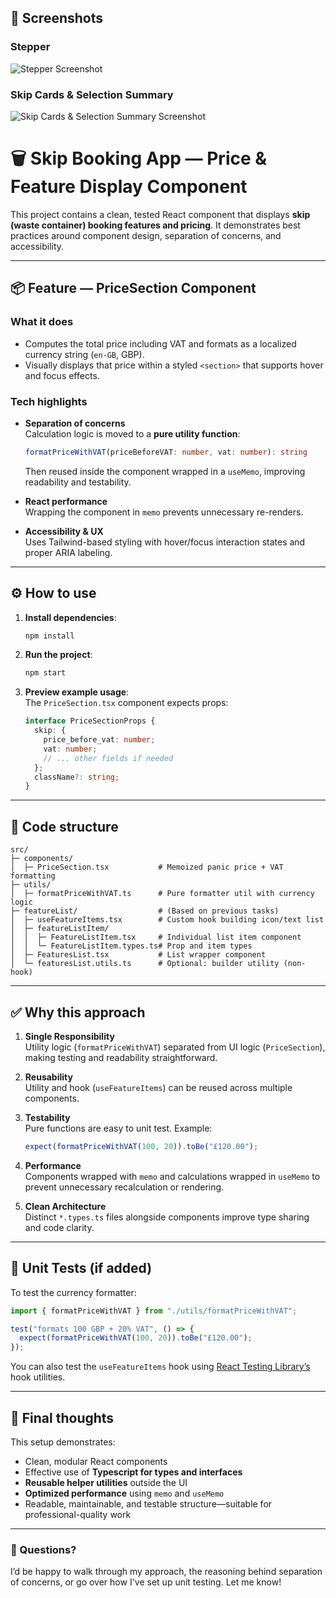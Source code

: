 ## 📸 Screenshots

### Stepper
![Stepper Screenshot](./assets/screenshots/schreenshot-1.png)

### Skip Cards & Selection Summary
![Skip Cards & Selection Summary Screenshot](./assets/screenshots/schreenshot-2.png)

# 🗑️ Skip Booking App — Price & Feature Display Component

This project contains a clean, tested React component that displays **skip (waste container) booking features and pricing**. It demonstrates best practices around component design, separation of concerns, and accessibility.

---

## 📦 Feature — PriceSection Component

### What it does

- Computes the total price including VAT and formats as a localized currency string (`en-GB`, GBP).
- Visually displays that price within a styled `<section>` that supports hover and focus effects.

### Tech highlights

- **Separation of concerns**  
  Calculation logic is moved to a **pure utility function**:
  ```ts
  formatPriceWithVAT(priceBeforeVAT: number, vat: number): string
  ```
  Then reused inside the component wrapped in a `useMemo`, improving readability and testability.

- **React performance**  
  Wrapping the component in `memo` prevents unnecessary re-renders.

- **Accessibility & UX**  
  Uses Tailwind-based styling with hover/focus interaction states and proper ARIA labeling.

---

## ⚙️ How to use

1. **Install dependencies**:
   ```bash
   npm install
   ```

2. **Run the project**:
   ```bash
   npm start
   ```

3. **Preview example usage**:  
   The `PriceSection.tsx` component expects props:
   ```ts
   interface PriceSectionProps {
     skip: {
       price_before_vat: number;
       vat: number;
       // ... other fields if needed
     };
     className?: string;
   }
   ```

---

## 🔨 Code structure

```
src/
├─ components/
│  ├─ PriceSection.tsx           # Memoized panic price + VAT formatting
├─ utils/
│  ├─ formatPriceWithVAT.ts      # Pure formatter util with currency logic
├─ featureList/                  # (Based on previous tasks)
│  ├─ useFeatureItems.tsx        # Custom hook building icon/text list
│  ├─ featureListItem/
│  │  ├─ FeatureListItem.tsx     # Individual list item component
│  │  └─ FeatureListItem.types.ts# Prop and item types
│  ├─ FeaturesList.tsx           # List wrapper component
│  └─ featuresList.utils.ts      # Optional: builder utility (non-hook)
```

---

## ✅ Why this approach

1. **Single Responsibility**  
   Utility logic (`formatPriceWithVAT`) separated from UI logic (`PriceSection`), making testing and readability straightforward.

2. **Reusability**  
   Utility and hook (`useFeatureItems`) can be reused across multiple components.

3. **Testability**  
   Pure functions are easy to unit test. Example:
   ```ts
   expect(formatPriceWithVAT(100, 20)).toBe("£120.00");
   ```

4. **Performance**  
   Components wrapped with `memo` and calculations wrapped in `useMemo` to prevent unnecessary recalculation or rendering.

5. **Clean Architecture**  
   Distinct `*.types.ts` files alongside components improve type sharing and code clarity.

---

## 🧪 Unit Tests (if added)

To test the currency formatter:
```ts
import { formatPriceWithVAT } from "./utils/formatPriceWithVAT";

test("formats 100 GBP + 20% VAT", () => {
  expect(formatPriceWithVAT(100, 20)).toBe("£120.00");
});
```

You can also test the `useFeatureItems` hook using [React Testing Library’s](https://testing-library.com/docs/react-hooks-testing-library/intro) hook utilities.

---

## 🚀 Final thoughts

This setup demonstrates:

- Clean, modular React components
- Effective use of **Typescript for types and interfaces**
- **Reusable helper utilities** outside the UI
- **Optimized performance** using `memo` and `useMemo`
- Readable, maintainable, and testable structure—suitable for professional-quality work

---

### 📧 Questions?

I’d be happy to walk through my approach, the reasoning behind separation of concerns, or go over how I've set up unit testing. Let me know!

